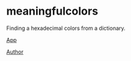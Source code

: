 meaningfulcolors
======

Finding a hexadecimal colors from a dictionary.

[App](http://jupegarnica.github.io/meaningfulcolors/app/)

[Author](http://jupegarnica.com)